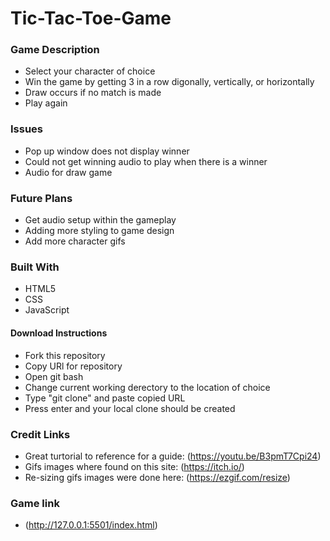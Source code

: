 # Tic-Tac-Toe-Game
### **Game Description**
- Select your character of choice
- Win the game by getting 3 in a row digonally, vertically, or horizontally
- Draw occurs if no match is made
- Play again
### **Issues**
- Pop up window does not display winner
- Could not get winning audio to play when there is a winner
- Audio for draw game
### **Future Plans**
- Get audio setup within the gameplay
- Adding more styling to game design
- Add more character gifs
### **Built With**
- HTML5
- CSS
- JavaScript
#### **Download Instructions**
 - Fork this repository
 - Copy URl for repository
 - Open git bash
 - Change current working derectory to the location of choice
 - Type "git clone" and paste copied URL
 - Press enter and your local clone should be created
### **Credit Links**
- Great turtorial to reference for a guide: (https://youtu.be/B3pmT7Cpi24)
- Gifs images where found on this site: (https://itch.io/)
- Re-sizing  gifs images were done here: (https://ezgif.com/resize)
### **Game link**
- (http://127.0.0.1:5501/index.html)
